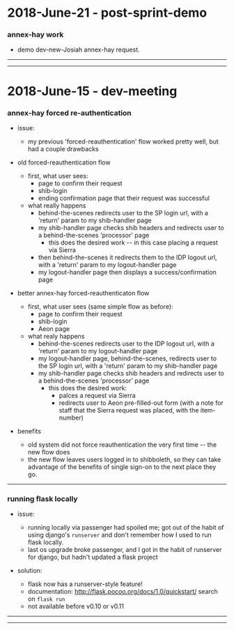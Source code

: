 2018-June-21 - post-sprint-demo
===============================

### annex-hay work

- demo dev-new-Josiah annex-hay request.
---
---


2018-June-15 - dev-meeting
==========================

### annex-hay forced re-authentication

- issue:
    - my previous 'forced-reauthentication' flow worked pretty well, but had a couple drawbacks

- old forced-reauthentication flow
    - first, what user sees:
        - page to confirm their request
        - shib-login
        - ending confirmation page that their request was successful
    - what really happens
        - behind-the-scenes redirects user to the SP login url, with a 'return' param to my shib-handler page
        - my shib-handler page checks shib headers and redirects user to a behind-the-scenes 'processor' page
            - this does the desired work -- in this case placing a request via Sierra
        - then behind-the-scenes it redirects them to the IDP logout url, with a 'return' param to my logout-handler page
        - my logout-handler page then displays a success/confirmation page

- better annex-hay forced-reauthenticaton flow
    - first, what user sees (same simple flow as before):
        - page to confirm their request
        - shib-login
        - Aeon page
    - what realy happens
        - behind-the-scenes redirects user to the IDP logout url, with a 'return' param to my logout-handler page
        - my logout-handler page, behind-the-scenes, redirects user to the SP login url, with a 'return' param to my shib-handler page
        - my shib-handler page checks shib headers and redirects user to a behind-the-scenes 'processor' page
            - this does the desired work:
                - palces a request via Sierra
                - redirects user to Aeon pre-filled-out form (with a note for staff that the Sierra request was placed, with the item-number)

- benefits
    - old system did not force reauthentication the very first time -- the new flow does
    - the new flow leaves users logged in to shibboleth, so they can take advantage of the benefits of single sign-on to the next place they go.

---


### running flask locally

- issue:
    - running locally via passenger had spoiled me; got out of the habit of using django's `runserver` and don't remember how I used to run flask locally.
    - last os upgrade broke passenger, and I got in the habit of runserver for django, but hadn't updated a flask project

- solution:
    - flask now has a runserver-style feature!
    - documentation: <http://flask.pocoo.org/docs/1.0/quickstart/> search on `flask run`
    - not available before v0.10 or v0.11

---
---


